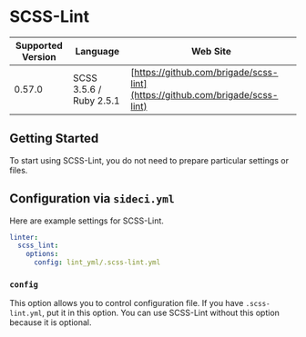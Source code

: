 # SCSS-Lint

| Supported Version | Language | Web Site |
| ----------------- | -------- | -------- |
| 0.57.0 | SCSS 3.5.6 / Ruby 2.5.1| [https://github.com/brigade/scss-lint](https://github.com/brigade/scss-lint) |

## Getting Started

To start using SCSS-Lint, you do not need to prepare particular settings or files.

## Configuration via `sideci.yml`

Here are example settings for SCSS-Lint.

```yaml:sideci.yml
linter:
  scss_lint:
    options:
      config: lint_yml/.scss-lint.yml
```

### `config`

This option allows you to control configuration file. If you have `.scss-lint.yml`, put it in this option. You can use SCSS-Lint without this option because it is optional.

